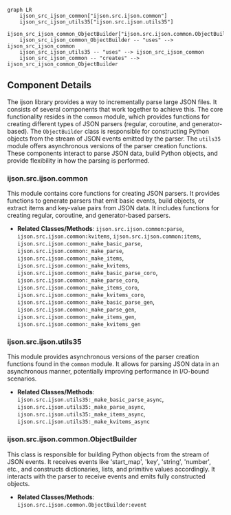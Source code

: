 ```mermaid
graph LR
    ijson_src_ijson_common["ijson.src.ijson.common"]
    ijson_src_ijson_utils35["ijson.src.ijson.utils35"]
    ijson_src_ijson_common_ObjectBuilder["ijson.src.ijson.common.ObjectBuilder"]
    ijson_src_ijson_common_ObjectBuilder -- "uses" --> ijson_src_ijson_common
    ijson_src_ijson_utils35 -- "uses" --> ijson_src_ijson_common
    ijson_src_ijson_common -- "creates" --> ijson_src_ijson_common_ObjectBuilder
```

## Component Details

The ijson library provides a way to incrementally parse large JSON files. It consists of several components that work together to achieve this. The core functionality resides in the `common` module, which provides functions for creating different types of JSON parsers (regular, coroutine, and generator-based). The `ObjectBuilder` class is responsible for constructing Python objects from the stream of JSON events emitted by the parser. The `utils35` module offers asynchronous versions of the parser creation functions. These components interact to parse JSON data, build Python objects, and provide flexibility in how the parsing is performed.

### ijson.src.ijson.common
This module contains core functions for creating JSON parsers. It provides functions to generate parsers that emit basic events, build objects, or extract items and key-value pairs from JSON data. It includes functions for creating regular, coroutine, and generator-based parsers.
- **Related Classes/Methods**: `ijson.src.ijson.common:parse`, `ijson.src.ijson.common:kvitems`, `ijson.src.ijson.common:items`, `ijson.src.ijson.common:_make_basic_parse`, `ijson.src.ijson.common:_make_parse`, `ijson.src.ijson.common:_make_items`, `ijson.src.ijson.common:_make_kvitems`, `ijson.src.ijson.common:_make_basic_parse_coro`, `ijson.src.ijson.common:_make_parse_coro`, `ijson.src.ijson.common:_make_items_coro`, `ijson.src.ijson.common:_make_kvitems_coro`, `ijson.src.ijson.common:_make_basic_parse_gen`, `ijson.src.ijson.common:_make_parse_gen`, `ijson.src.ijson.common:_make_items_gen`, `ijson.src.ijson.common:_make_kvitems_gen`

### ijson.src.ijson.utils35
This module provides asynchronous versions of the parser creation functions found in the `common` module. It allows for parsing JSON data in an asynchronous manner, potentially improving performance in I/O-bound scenarios.
- **Related Classes/Methods**: `ijson.src.ijson.utils35:_make_basic_parse_async`, `ijson.src.ijson.utils35:_make_parse_async`, `ijson.src.ijson.utils35:_make_items_async`, `ijson.src.ijson.utils35:_make_kvitems_async`

### ijson.src.ijson.common.ObjectBuilder
This class is responsible for building Python objects from the stream of JSON events. It receives events like 'start_map', 'key', 'string', 'number', etc., and constructs dictionaries, lists, and primitive values accordingly. It interacts with the parser to receive events and emits fully constructed objects.
- **Related Classes/Methods**: `ijson.src.ijson.common.ObjectBuilder:event`
